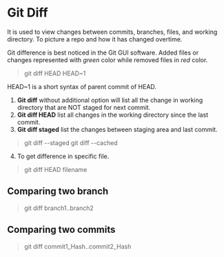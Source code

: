 # Git Diff

It is used to view changes between commits, branches, files, and working directory. To picture a repo and how it has changed overtime.

Git difference is best noticed in the Git GUI software. Added files or changes represented with *green* color while removed files in *red* color. 

  >  git diff HEAD HEAD~1

HEAD~1 is a short syntax of parent commit of HEAD.

 1. **Git diff** without additional option will list all the change in working directory that are NOT staged for next commit.
 2. **Git diff HEAD** list all changes in the working directory since the last commit.
 3. **Git diff staged** list the changes between staging area and last commit.
  > git diff --staged
  >  git diff --cached
 4.  To get difference in specific file.
  >  git diff HEAD filename

## Comparing two branch

  >  git diff branch1..branch2

## Comparing two commits

  >  git diff commit1_Hash..commit2_Hash